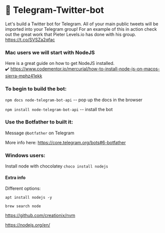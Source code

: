 # 🤖 Telegram-Twitter-bot

Let's build a Twitter bot for Telegram.  All of your main public tweets will be imported into your Telegram group! For an example of this in action check out the great work that Pieter Levels.io has done with his group. https://t.co/SVSZa2qfac


### Mac users we will start with NodeJS

Here is a great guide on how to get NodeJS installed.  
✔️ https://www.codementor.io/mercurial/how-to-install-node-js-on-macos-sierra-mphz41ekk



### To begin to build the bot:

`npm docs node-telegram-bot-api` -- pop up the docs in the browser

`npm install node-telegram-bot-api` -- install the bot




### Use the Botfather to built it:

Message `@botfather` on Telegram

More info here: https://core.telegram.org/bots#6-botfather



### Windows users:
Install node with chocolatey `choco install nodejs`



#### Extra info
Different options:

`apt install nodejs -y`

`brew search node`

https://github.com/creationix/nvm

https://nodejs.org/en/
